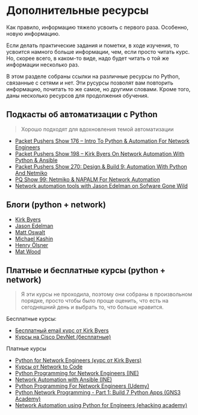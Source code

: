 # Дополнительные ресурсы

Как правило, информацию тяжело усвоить с первого раза.
Особенно, новую информацию.

Если делать практические задания и пометки, в ходе изучения,
то усвоится намного больше информации, чем, если просто читать курс.
Но, скорее всего, в каком-то виде, надо будет читать о той же информации несколько раз.

В этом разделе собраны ссылки на различные ресурсы по Python, связанные с сетями и нет.
Эти русурсы позволят вам повторить информацию, почитать то же самое, но другими словами.
Кроме того, даны несколько ресурсов для продолжения обучения.

## Подкасты об автоматизации с Python

> Хорошо подходят для вдохновления темой автоматизации

* [Packet Pushers Show 176 – Intro To Python & Automation For Network Engineers](http://packetpushers.net/podcast/podcasts/show-176-intro-to-python-automation-for-network-engineers/)
* [Packet Pushers Show 198 – Kirk Byers On Network Automation With Python & Ansible](http://packetpushers.net/podcast/podcasts/show-198-kirk-byers-network-automation-python-ansible/)
* [Packet Pushers Show 270: Design & Build 9: Automation With Python And Netmiko](http://packetpushers.net/podcast/podcasts/show-270-design-build-9-automation-python-netmiko/)
* [PQ Show 99: Netmiko & NAPALM For Network Automation](http://packetpushers.net/podcast/podcasts/pq-show-99-netmiko-napalm-network-automation/)
* [Network automation tools with Jason Edelman on Sofware Gone Wild](http://blog.ipspace.net/2014/10/network-automation-tools-with-jason.html)


## Блоги (python + network)

* [Kirk Byers](https://pynet.twb-tech.com/)
* [Jason Edelman](http://jedelman.com/)
* [Matt Oswalt](https://keepingitclassless.net/)
* [Michael Kashin](http://networkop.co.uk/)
* [Henry Ölsner](https://codingnetworker.com/)
* [Mat Wood](https://thepacketgeek.com/)


## Платные и бесплатные курсы (python + network)

> Я эти курсы не проходила, поэтому они собраны в произвольном порядке, просто чтобы было проще оценить, что есть на сегодняшний день и выбрать то, что больше нравится.

Бесплатные курсы:
* [Бесплатный email курс от Kirk Byers](https://pynet.twb-tech.com/email-signup.html)
* [Курсы на Cisco DevNet (бесплатные)](https://learninglabs.cisco.com/)

Платные курсы
* [Python for Network Engineers (курс от Kirk Byers)](https://pynet.twb-tech.com/class.html)
* [Курсы от Network to Code](http://networktocode.com/products/training/)
* [Python Programming for Network Engineers (INE)](http://www.ine.com/self-paced/technologies/python-network-engineers.htm)
* [Network Automation with Ansible (INE)](https://streaming.ine.com/c/ine-network-automation-with-ansible)
* [Python Programming For Network Engineers (Udemy)](https://www.udemy.com/python-programming-for-network-engineers/)
* [Python Network Programming - Part 1: Build 7 Python Apps (GNS3 Academy)](http://academy.gns3.com/p/python-programming-for-real-life-networking-use)
* [Network Automation using Python for Engineers (ehacking academy)](http://academy.ehacking.net/p/network-automation-python-engineers)
